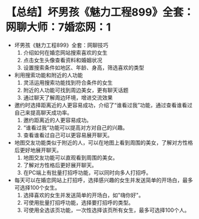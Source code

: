 # 【总结】坏男孩《魅力工程899》全套：网聊大师：7婚恋网：1

-   坏男孩《魅力工程899》全套：网聊技巧
    1.  介绍如何在婚恋网站搜索喜欢的女生
    2.  点击女生头像查看资料和婚姻状况
    3.  设置搜索条件如地区、年龄、身高，筛选喜欢的类型
-   利用搜索功能和附近的人功能
    1.  灵活运用搜索功能找到符合条件的女生
    2.  附近的人功能可找到周边美女，更有聊天话题
    3.  通过聊天了解周边环境，增进交流效果
-   邀约时选择距离近的人更容易成功，介绍了“谁看过我”功能，通过查看谁看过自己来提高聊天成功率。
    1.  邀约距离近的人更容易成功。
    2.  “谁看过我”功能可以提高对方对自己的兴趣。
    3.  查看谁看过自己可以更容易展开聊天。
-   地图交友功能类似于附近的人，可以在地图上看到周围的美女，了解对方性格后更好地展开聊天。
    1.  地图交友功能可以直观看到周围的美女。
    2.  了解对方性格后更好展开聊天。
    3.  在PC端上有批量打招呼功能，可以同时向多人打招呼。
-   每天可以在婚恋网站上打招呼，选择感兴趣的女生并发送简单的开场白，最多可选择100个女生。
    1.  选择喜欢的女生并发送简单的开场白，如"嗨你好"。
    2.  可使用批量打招呼功能，选择要打招呼的类型。
    3.  可使用全选该页功能，一次性选择该页所有女生，最多可选择100个人。